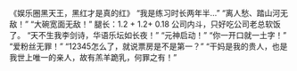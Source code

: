 《娱乐圈黑天王，黑红才是真的红》
“我是练习时长两年半...”
“离人愁、踏山河无敌！”
“大碗宽面无敌！”
腿长：1.2 + 1.2+ 0.18
公司内斗，只好吃公司老总软饭了。
“天不生我李剑诗，华语乐坛如长夜！”
“元神启动！”
“你一开口就一土字！”
“爱粉丝无罪！”
“12345怎么了，就说票房是不是第一？”
“干妈是我的贵人，也是我世上唯一的亲人，故有羔羊跪乳，何罪之有！”
